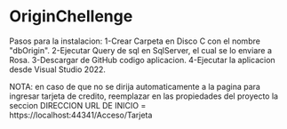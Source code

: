 # OriginChellenge

Pasos para la instalacion:
1-Crear Carpeta en Disco C con el nombre "dbOrigin".
2-Ejecutar Query de sql en SqlServer, el cual se lo enviare a Rosa.
3-Descargar de GitHub codigo aplicacion.
4-Ejecutar la aplicacion desde Visual Studio 2022.

NOTA: en caso de que no se dirija automaticamente a la pagina para ingresar tarjeta de credito, reemplazar en las propiedades del proyecto la seccion DIRECCION URL DE INICIO = https://localhost:44341/Acceso/Tarjeta
